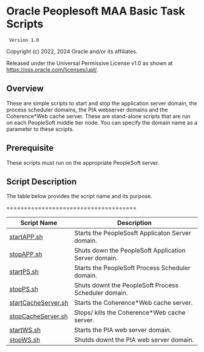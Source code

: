 # Oracle Peoplesoft MAA Basic Task Scripts

     Version 1.0

Copyright (c) 2022, 2024 Oracle and/or its affiliates.

Released under the Universal Permissive License v1.0 as shown at
<https://oss.oracle.com/licenses/upl/>.


## Overview

These are simple scripts to start and stop the application server domain, the process scheduler domains, the PIA webserver domains and the Coherence*Web cache server.  These are stand-alone scripts that are run on each PeopleSoft middle tier node.  You can specify the domain name as a parameter to these scripts.

## Prerequisite

These scripts must run on the appropriate PeopleSoft server.  


## Script Description

The table below provides the script name and its purpose.  

=====================================

| Script Name | Description |
| ------ | ------ |
| [startAPP.sh](./startAPP.sh) | Starts the PeopleSosft Applicaton Server domain. |
| [stopAPP.sh](./stopAPP.sh) | Shuts down the PeopleSoft Application Server domain. |
| [startPS.sh](startPS.sh) | Starts the PeopleSoft Process Scheduler domain. |
| [stopPS.sh](./stopPS.sh) | Shuts downt the PeopleSoft Process Scheduler domain. |
| [startCacheServer.sh](./startCacheServer.sh) | Starts the Coherence*Web cache server.   |
| [stopCacheServer.sh](./stopCacheServer.sh) | Stops/ kills the Coherence*Web cache server.   |
| [startWS.sh](./startWS.sh) | Starts the PIA web server domain.   |
| [stopWS.sh](./stopWS.sh) | Shutds downt the PIA web server domain.  |

